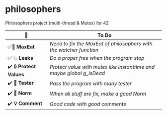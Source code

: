 # philosophers
Philosophers project (multi-thread &amp; Mutex) for 42



| :construction_worker:|  To Do|
|--|--|
|:white_check_mark::fork_and_knife: **MaxEat** | *Need to fix the MaxEat of philosophers with the watcher function* |
|:white_check_mark: :boom: **Leaks** | *Do a proper free when the program stop* |
|:heavy_check_mark: :lock: **Protect Values** | *Protect value with mutex like instanttime and maybe global g_isDead* |
|:heavy_check_mark: :construction: **Tester** | *Pass the program with many tester* |
|:heavy_check_mark: **:lipstick: Norm** | *When all stuff are fix, make a good Norm* |
|:heavy_check_mark: **:bulb: Comment** | *Good code with good comments* |

